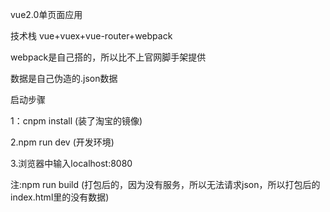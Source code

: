 vue2.0单页面应用 


技术栈 vue+vuex+vue-router+webpack


webpack是自己搭的，所以比不上官网脚手架提供

数据是自己伪造的.json数据


启动步骤
  
   1：cnpm install (装了淘宝的镜像)

   2.npm run dev  (开发环境)  

  3.浏览器中输入localhost:8080


  注:npm run build (打包后的，因为没有服务，所以无法请求json，所以打包后的index.html里的没有数据)